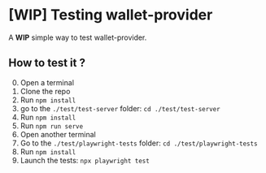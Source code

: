 # [WIP] Testing wallet-provider
A **WIP** simple way to test wallet-provider.

## How to test it ?

0. Open a terminal
1. Clone the repo
2. Run `npm install`
3. go to the `./test/test-server` folder: `cd ./test/test-server`
4. Run `npm install`
5. Run `npm run serve`
6. Open another terminal
7. Go to the `./test/playwright-tests` folder: `cd ./test/playwright-tests`
8. Run `npm install`
9. Launch the tests: `npx playwright test`
